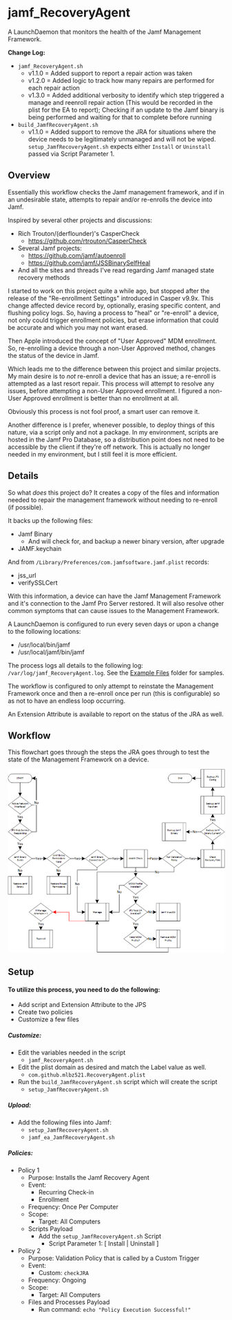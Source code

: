 jamf_RecoveryAgent
======

A LaunchDaemon that monitors the health of the Jamf Management Framework.


**Change Log:**  
  * `jamf_RecoveryAgent.sh`
    * v1.1.0 = Added support to report a repair action was taken
    * v1.2.0 = Added logic to track how many repairs are performed for each repair action
    * v1.3.0 = Added additional verbosity to identify which step triggered a manage and reenroll repair action (This would be recorded in the plist for the EA to report); Checking if an update to the Jamf binary is being performed and waiting for that to complete before running
  * `build_JamfRecoveryAgent.sh`
    * v1.1.0 = Added support to remove the JRA for situations where the device needs to be legitimately unmanaged and will not be wiped.  `setup_JamfRecoveryAgent.sh` expects either `Install` or `Uninstall` passed via Script Parameter 1.

## Overview

Essentially this workflow checks the Jamf management framework, and if in an undesirable state, attempts to repair and/or re-enrolls the device into Jamf.

Inspired by several other projects and discussions:
  * Rich Trouton/(derflounder)'s CasperCheck
    * https://github.com/rtrouton/CasperCheck
  * Several Jamf projects:
    * https://github.com/jamf/autoenroll
    * https://github.com/jamf/JSSBinarySelfHeal
  * And all the sites and threads I've read regarding Jamf managed state recovery methods

I started to work on this project quite a while ago, but stopped after the release of the "Re-enrollment Settings" introduced in Casper v9.9x.  This change affected device record by, optionally, erasing specific content, and flushing policy logs.  So, having a process to "heal" or "re-enroll" a device, not only could trigger enrollment policies, but erase information that could be accurate and which you may not want erased.

Then Apple introduced the concept of "User Approved" MDM enrollment.  So, re-enrolling a device through a non-User Approved method, changes the status of the device in Jamf.  

Which leads me to the difference between this project and similar projects.  My main desire is to *not* re-enroll a device that has an issue; a re-enroll is attempted as a last resort repair.  This process will attempt to resolve any issues, before attempting a non-User Approved enrollment.  I figured a non-User Approved enrollment is better than no enrollment at all.

Obviously this process is not fool proof, a smart user can remove it.

Another difference is I prefer, whenever possible, to deploy things of this nature, via a script only and not a package.  In my environment, scripts are hosted in the Jamf Pro Database, so a distribution point does not need to be accessible by the client if they're off network.  This is actually no longer needed in my environment, but I still feel it is more efficient.


## Details

So what *does* this project do?  It creates a copy of the files and information needed to repair the management framework without needing to re-enroll (if possible).

It backs up the following files:
  * Jamf Binary
    * And will check for, and backup a newer binary version, after upgrade
  * JAMF.keychain

And from `/Library/Preferences/com.jamfsoftware.jamf.plist` records:
  * jss_url
  * verifySSLCert

With this information, a device can have the Jamf Management Framework and it's connection to the Jamf Pro Server restored.  It will also resolve other common symptoms that can cause issues to the Management Framework.

A LaunchDaemon is configured to run every seven days or upon a change to the following locations:
  * /usr/local/bin/jamf
  * /usr/local/jamf/bin/jamf

The process logs all details to the following log:  `/var/log/jamf_RecoveryAgent.log`.  See the [Example Files](../master/Example%20Files) folder for samples.

The workflow is configured to only attempt to reinstate the Management Framework once and then a re-enroll once per run (this is configurable) so as not to have an endless loop occurring.

An Extension Attribute is available to report on the status of the JRA as well.


## Workflow

This flowchart goes through the steps the JRA goes through to test the state of the Management Framework on a device.

<img src="https://github.com/MLBZ521/jamf_RecoveryAgent/blob/master/images/flowchart.png"/>

## Setup

#### To utilize this process, you need to do the following: 
  * Add script and Extension Attribute to the JPS
  * Create two policies
  * Customize a few files

##### Customize:
  * Edit the variables needed in the script
    * `jamf_RecoveryAgent.sh`
  * Edit the plist domain as desired and match the Label value as well.
    * `com.github.mlbz521.RecoveryAgent.plist`
  * Run the `build_JamfRecoveryAgent.sh` script which will create the script
    * `setup_JamfRecoveryAgent.sh`

##### Upload:
  * Add the following files into Jamf:
    * `setup_JamfRecoveryAgent.sh`
    * `jamf_ea_JamfRecoveryAgent.sh`

##### Policies:
  * Policy 1
    * Purpose:  Installs the Jamf Recovery Agent
    * Event:
      * Recurring Check-in
      * Enrollment
    * Frequency:  Once Per Computer
    * Scope:
      * Target:  All Computers
    * Scripts Payload
      * Add the `setup_JamfRecoveryAgent.sh` Script
        * Script Parameter 1:  [ Install | Uninstall ]
  * Policy 2
    * Purpose:  Validation Policy that is called by a Custom Trigger
    * Event:
      * Custom:  `checkJRA`
    * Frequency:  Ongoing
    * Scope:
      * Target:  All Computers
    * Files and Processes Payload
      * Run command:  `echo "Policy Execution Successful!"`
